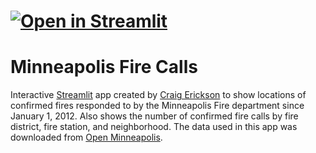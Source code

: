 # [![Open in Streamlit](https://static.streamlit.io/badges/streamlit_badge_black_white.svg)](https://share.streamlit.io/cerickson30/minneapolis_fire_calls/main)

# Minneapolis Fire Calls

Interactive [Streamlit](https://streamlit.io/) app created by [Craig Erickson](https://cerickson30.github.io) to show locations of confirmed fires responded to by the Minneapolis Fire department since January 1, 2012. Also shows the number of confirmed fire calls by fire district, fire station, and neighborhood. The data used in this app was downloaded from [Open Minneapolis](https://opendata.minneapolismn.gov/).
